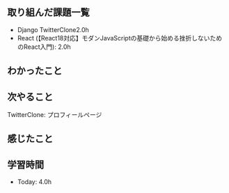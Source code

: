 ## 取り組んだ課題一覧
- Django TwitterClone2.0h
- React (【React18対応】モダンJavaScriptの基礎から始める挫折しないためのReact入門): 2.0h

## わかったこと  

## 次やること
TwitterClone: プロフィールページ

## 感じたこと

## 学習時間
- Today: 4.0h
